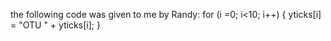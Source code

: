 the following code was given to me by Randy:
for (i =0; i<10; i++) {
  yticks[i] = "OTU " + yticks[i];
}
